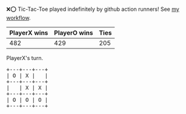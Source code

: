 :x::o: Tic-Tac-Toe played indefinitely by github action runners! See [my workflow](.github/workflows/play.yaml).

|PlayerX wins|PlayerO wins|Ties|
|-|-|-|
|482|429|205|

PlayerX's turn.

<pre>
+---+---+---+
| O | X |   |
+---+---+---+
|   | X | X |
+---+---+---+
| O | O | O |
+---+---+---+
</pre>